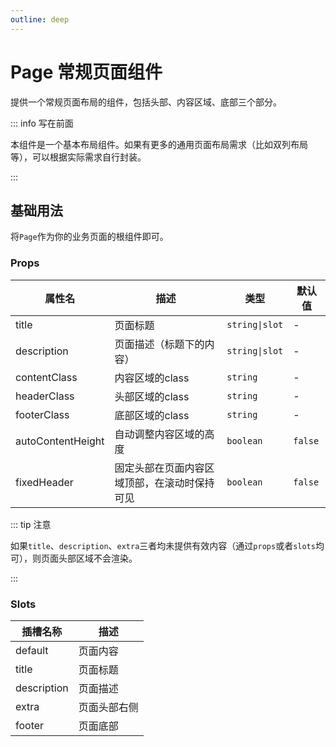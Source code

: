 ```yaml
---
outline: deep
---
```


# Page 常规页面组件

提供一个常规页面布局的组件，包括头部、内容区域、底部三个部分。

::: info 写在前面

本组件是一个基本布局组件。如果有更多的通用页面布局需求（比如双列布局等），可以根据实际需求自行封装。

:::

## 基础用法

将`Page`作为你的业务页面的根组件即可。

### Props

| 属性名            | 描述                                         | 类型           | 默认值  |
| ----------------- | -------------------------------------------- | -------------- | ------- |
| title             | 页面标题                                     | `string\|slot` | -       |
| description       | 页面描述（标题下的内容）                     | `string\|slot` | -       |
| contentClass      | 内容区域的class                              | `string`       | -       |
| headerClass       | 头部区域的class                              | `string`       | -       |
| footerClass       | 底部区域的class                              | `string`       | -       |
| autoContentHeight | 自动调整内容区域的高度                       | `boolean`      | `false` |
| fixedHeader       | 固定头部在页面内容区域顶部，在滚动时保持可见 | `boolean`      | `false` |

::: tip 注意

如果`title`、`description`、`extra`三者均未提供有效内容（通过`props`或者`slots`均可），则页面头部区域不会渲染。

:::

### Slots

| 插槽名称    | 描述         |
| ----------- | ------------ |
| default     | 页面内容     |
| title       | 页面标题     |
| description | 页面描述     |
| extra       | 页面头部右侧 |
| footer      | 页面底部     |

